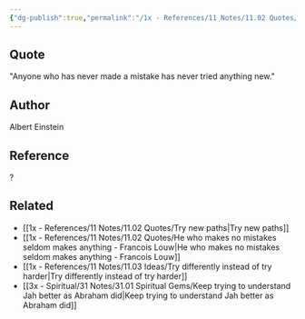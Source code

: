 ```yaml
---
{"dg-publish":true,"permalink":"/1x - References/11 Notes/11.02 Quotes/Anyone who has never made a mistake has never tried anything new - Albert Einstein/","title":"Anyone who has never made a mistake has never tried anything new - Albert Einstein","noteIcon":"","created":"2023-09-17T23:20:50.000+03:00","updated":"2024-02-14T20:18:46.879+03:00"}
---
```



## Quote
"Anyone who has never made a mistake has never tried anything new."

## Author
Albert Einstein

## Reference
?

## Related
- [[1x - References/11 Notes/11.02 Quotes/Try new paths\|Try new paths]]
- [[1x - References/11 Notes/11.02 Quotes/He who makes no mistakes seldom makes anything - Francois Louw\|He who makes no mistakes seldom makes anything - Francois Louw]]
- [[1x - References/11 Notes/11.03 Ideas/Try differently instead of try harder\|Try differently instead of try harder]]
- [[3x - Spiritual/31 Notes/31.01 Spiritual Gems/Keep trying to understand Jah better as Abraham did\|Keep trying to understand Jah better as Abraham did]]